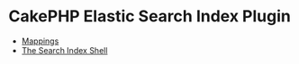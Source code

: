 # CakePHP Elastic Search Index Plugin

* [Mappings](Mappings.md)
* [The Search Index Shell](The-Search-Index-Shell.md)
